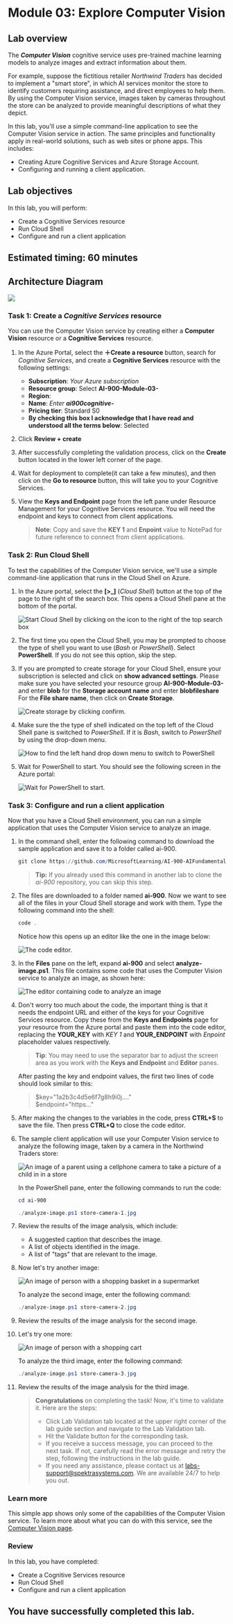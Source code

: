 # Module 03: Explore Computer Vision

## Lab overview

The ***Computer Vision*** cognitive service uses pre-trained machine learning models to analyze images and extract information about them.

For example, suppose the fictitious retailer *Northwind Traders* has decided to implement a "smart store", in which AI services monitor the store to identify customers requiring assistance, and direct employees to help them. By using the Computer Vision service, images taken by cameras throughout the store can be analyzed to provide meaningful descriptions of what they depict.

In this lab, you'll use a simple command-line application to see the Computer Vision service in action. The same principles and functionality apply in real-world solutions, such as web sites or phone apps. This includes:
- Creating Azure Cognitive Services and Azure Storage Account.
- Configuring and running a client application.

## Lab objectives
In this lab, you will perform:
+ Create a Cognitive Services resource
+ Run Cloud Shell
+ Configure and run a client application
  
## Estimated timing: 60 minutes

## Architecture Diagram

![](media/Module3.png)
 
### Task 1: Create a *Cognitive Services* resource

You can use the Computer Vision service by creating either a **Computer Vision** resource or a **Cognitive Services** resource.

1. In the Azure Portal, select the **&#65291;Create a resource** button, search for *Cognitive Services*, and create a **Cognitive Services** resource with the following settings:
    - **Subscription**: *Your Azure subscription*
    - **Resource group**: Select **AI-900-Module-03-<inject key="DeploymentID" enableCopy="false"/>**
    - **Region**:  **<inject key="location" enableCopy="false"/>**
    - **Name**: *Enter **ai900cognitive-<inject key="DeploymentID" enableCopy="false"/>***
    - **Pricing tier**: Standard S0
    - **By checking this box I acknowledge that I have read and understood all the terms below**: Selected

1. Click **Review + create** 
   
1. After successfully completing the validation process, click on the **Create** button located in the lower left corner of the page.
   
1. Wait for deployment to complete(it can take a few minutes), and then click on the **Go to resource** button, this will take you to your Cognitive Services.

1. View the **Keys and Endpoint** page from the left pane under Resource Management for your Cognitive Services resource. You will need the endpoint and keys to connect from client applications.

   >**Note**: Copy and save the **KEY 1** and **Enpoint** value to NotePad for future reference to connect from client applications. 

### Task 2: Run Cloud Shell

To test the capabilities of the Computer Vision service, we'll use a simple command-line application that runs in the Cloud Shell on Azure.

1. In the Azure portal, select the **[>_]** (*Cloud Shell*) button at the top of the page to the right of the search box. This opens a Cloud Shell pane at the bottom of the portal.

    ![Start Cloud Shell by clicking on the icon to the right of the top search box](media/analyze-images-computer-vision-service/powershell-portal-guide-1(1).png)

1. The first time you open the Cloud Shell, you may be prompted to choose the type of shell you want to use (*Bash* or *PowerShell*). Select **PowerShell**. If you do not see this option, skip the step.  

1. If you are prompted to create storage for your Cloud Shell, ensure your subscription is selected and click on **show advanced settings**. Please make sure you have selected your resource group **AI-900-Module-03-<inject key="DeploymentID" enableCopy="false"/>** and enter **blob<inject key="DeploymentID" enableCopy="false"/>** for the **Storage account name** and enter **blobfileshare<inject key="DeploymentID" enableCopy="false"/>** For the **File share name**, then click on **Create Storage**.

    ![Create storage by clicking confirm.](media/analyze-images-computer-vision-service/create-a-storage.png)

1. Make sure the the type of shell indicated on the top left of the Cloud Shell pane is switched to *PowerShell*. If it is *Bash*, switch to *PowerShell* by using the drop-down menu.

    ![How to find the left hand drop down menu to switch to PowerShell](media/analyze-images-computer-vision-service/powershell-portal-guide-3(1).png)

1. Wait for PowerShell to start. You should see the following screen in the Azure portal:  

    ![Wait for PowerShell to start.](media/analyze-images-computer-vision-service/powershell-prompt(1).png)

### Task 3: Configure and run a client application

Now that you have a Cloud Shell environment, you can run a simple application that uses the Computer Vision service to analyze an image.

1. In the command shell, enter the following command to download the sample application and save it to a folder called ai-900.

    ```PowerShell
    git clone https://github.com/MicrosoftLearning/AI-900-AIFundamentals ai-900
    ```

    > **Tip:**
    > If you already used this command in another lab to clone the *ai-900* repository, you can skip this step.

1. The files are downloaded to a folder named **ai-900**. Now we want to see all of the files in your Cloud Shell storage and work with them. Type the following command into the shell:

    ```PowerShell
    code .
    ```

    Notice how this opens up an editor like the one in the image below:

    ![The code editor.](media/analyze-images-computer-vision-service/powershell-portal-guide-4(2).png)

1. In the **Files** pane on the left, expand **ai-900** and select **analyze-image.ps1**. This file contains some code that uses the Computer Vision service to analyze an image, as shown here:

    ![The editor containing code to analyze an image](media/analyze-images-computer-vision-service/analyze-image-code1.png)

1. Don't worry too much about the code, the important thing is that it needs the endpoint URL and either of the keys for your Cognitive Services resource. Copy these from the **Keys and Endpoints** page for your resource from the Azure portal and paste them into the code editor, replacing the **YOUR_KEY** with *KEY 1* and **YOUR_ENDPOINT** with *Enpoint* placeholder values respectively.

    > **Tip**: You may need to use the separator bar to adjust the screen area as you work with the **Keys and Endpoint** and **Editor** panes.
    
   After pasting the key and endpoint values, the first two lines of code should look similar to this:

    
     > $key="1a2b3c4d5e6f7g8h9i0j...."    
     > $endpoint="https..."

1. After making the changes to the variables in the code, press **CTRL+S** to save the file. Then press **CTRL+Q** to close the code editor.

1. The sample client application will use your Computer Vision service to analyze the following image, taken by a camera in the Northwind Traders store:

    ![An image of a parent using a cellphone camera to take a picture of a child in in a store](media/analyze-images-computer-vision-service/store-camera-1.jpg)

    In the PowerShell pane, enter the following commands to run the code:

    ```PowerShell
    cd ai-900
    ```
    
    ```PowerShell
    ./analyze-image.ps1 store-camera-1.jpg
    ```

1. Review the results of the image analysis, which include:
    - A suggested caption that describes the image.
    - A list of objects identified in the image.
    - A list of "tags" that are relevant to the image.

1. Now let's try another image:

    ![An image of person with a shopping basket in a supermarket](media/analyze-images-computer-vision-service/store-camera-2.jpg)

    To analyze the second image, enter the following command:

    ```PowerShell
    ./analyze-image.ps1 store-camera-2.jpg
    ```

1. Review the results of the image analysis for the second image.

1. Let's try one more:

    ![An image of person with a shopping cart](media/analyze-images-computer-vision-service/store-camera-3.jpg)

    To analyze the third image, enter the following command:

    ```PowerShell
    ./analyze-image.ps1 store-camera-3.jpg
    ```

1. Review the results of the image analysis for the third image.

    > **Congratulations** on completing the task! Now, it's time to validate it. Here are the steps:
    > - Click Lab Validation tab located at the upper right corner of the lab guide section and navigate to the Lab Validation tab.
    > - Hit the Validate button for the corresponding task.
    > - If you receive a success message, you can proceed to the next task. If not, carefully read the error message and retry the step, following the instructions in the lab guide.
    > - If you need any assistance, please contact us at labs-support@spektrasystems.com. We are available 24/7 to help you out.

### Learn more

This simple app shows only some of the capabilities of the Computer Vision service. To learn more about what you can do with this service, see the [Computer Vision page](https://azure.microsoft.com/services/cognitive-services/computer-vision/).

### Review
In this lab, you have completed:
- Create a Cognitive Services resource
- Run Cloud Shell
- Configure and run a client application
  
## You have successfully completed this lab.
  
